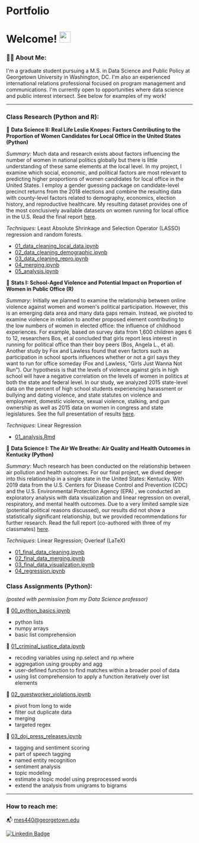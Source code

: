 # Portfolio

<h1>
 Welcome!
  <img src="https://media.giphy.com/media/hvRJCLFzcasrR4ia7z/giphy.gif" width="30px"/>
</h1>

### :woman_technologist: About Me:

I'm a graduate student pursuing a M.S. in Data Science and Public Policy at Georgetown University in Washington, DC. I'm also an experienced international relations professional focused on program management and communications. I'm currently open to opportunities where data science and public interest intersect. See below for examples of my work!

---

### Class Research (Python and R):

📘 **Data Science II: Real Life Leslie Knopes: Factors Contributing to the Proportion of Women Candidates for Local Office in the United States (Python)**

*Summary:* Much data and research exists about factors influencing the number of women in national politics globally but there is little understanding of these same elements at the local level. In my project, I examine which social, economic, and political factors are most relevant to predicting higher proportions of women candidates for local office in the United States. I employ a gender guessing package on candidate-level precinct returns from the 2018 elections and combine the resulting data with county-level factors related to demography, economics, election history, and reproductive healthcare. My resulting dataset provides one of the most conclusively available datasets on women running for local office in the U.S. Read the final report [here](https://github.com/Mag-Sul/Portfolio/blob/main/class_research/Real%20Life%20Leslie%20Knopes/Real%20Life%20Leslie%20Knopes_%20Factors%20Contributing%20to%20the%20Proportion%20of%20Women%20Candidates%20for%20Local%20Office%20in%20the%20United%20States%20-%20Sullivan.pdf). 

*Techniques:* Least Absolute Shrinkage and Selection Operator (LASSO) regression and random forests. 

- [01_data_cleaning_local_data.ipynb](https://github.com/Mag-Sul/Portfolio/blob/main/class_research/Real%20Life%20Leslie%20Knopes/01_data_cleaning_local_data.ipynb)
- [02_data_cleaning_demographic.ipynb](https://github.com/Mag-Sul/Portfolio/blob/main/class_research/Real%20Life%20Leslie%20Knopes/02_data_cleaning_demographic.ipynb)
- [03_data_cleaning_repro.ipynb](https://github.com/Mag-Sul/Portfolio/blob/main/class_research/Real%20Life%20Leslie%20Knopes/03_data_cleaning_repro.ipynb)
- [04_merging.ipynb](https://github.com/Mag-Sul/Portfolio/blob/main/class_research/Real%20Life%20Leslie%20Knopes/04_merging.ipynb)
- [05_analysis.ipynb](https://github.com/Mag-Sul/Portfolio/blob/main/class_research/Real%20Life%20Leslie%20Knopes/05_analysis.ipynb)

📘 **Stats I: School-Aged Violence and Potential Impact on Proportion of Women in Public Office (R)**

*Summary:* Initially we planned to examine the relationship between online violence against women and women's political participation. However, this is an emerging data area and many data gaps remain. Instead, we pivoted to examine violence in relation to another proposed element contributing to the low numbers of women in elected office: the influence of childhood experiences. For example, based on survey data from 1,600 children ages 6 to 12, researchers Bos, et al concluded that girls report less interest in running for political office than their boy peers (Bos, Angela L., et al). Another study by Fox and Lawless found that even factors such as participation in school sports influences whether or not a girl says they want to run for office someday (Fox and Lawless, "Girls Just Wanna Not Run"). Our hypothesis is that the levels of violence against girls in high school will have a negative correlation on the levels of women in politics at both the state and federal level. In our study, we analyzed 2015 state-level data on the percent of high school students experiencing harassment or bullying and dating violence, and state statutes on violence and employment, domestic violence, sexual violence, stalking, and gun ownership as well as 2015 data on women in congress and state legislatures. See the full presentation of results [here](https://github.com/Mag-Sul/Portfolio/blob/main/class_research/Violence%20and%20Women%20in%20Office/final_presentation.pptx).

*Techniques:* Linear Regression

- [01_analysis.Rmd](https://github.com/Mag-Sul/Portfolio/blob/main/class_research/Violence%20and%20Women%20in%20Office/01_analysis.Rmd)

📘 **Data Science I: The Air We Breathe: Air Quality and Health Outcomes in Kentucky (Python)**

*Summary*: Much research has been conducted on the relationship between air pollution and health outcomes. For our final project, we dived deeper into this relationship in a single state in the United States: Kentucky. With 2019 data from the U.S. Centers for Disease Control and Prevention (CDC) and the U.S. Environmental Protection Agency (EPA) , we conducted an exploratory analysis with data visualization and linear regression on overall, respiratory, and mental health outcomes. Due to a very limited sample size (potential political reasons discussed), our results did not show a statistically significant relationship, but we provided recommendations for further research. Read the full report (co-authored with three of my classmates) [here](https://github.com/Mag-Sul/Portfolio/blob/main/class_research/The%20Air%20We%20Breathe/The%20Air%20We%20Breathe%20-%20Air%20Quality%20and%20Health%20Outcomes%20in%20KY.pdf).

*Techniques*: Linear Regression; Overleaf (LaTeX)

- [01_final_data_cleaning.ipynb](https://github.com/Mag-Sul/Portfolio/blob/main/class_research/The%20Air%20We%20Breathe/01_final_data_cleaning.ipynb)
- [02_final_data_merging.ipynb](https://github.com/Mag-Sul/Portfolio/blob/main/class_research/The%20Air%20We%20Breathe/02_final_data_merging.ipynb)
- [03_final_data_visualization.ipynb](https://github.com/Mag-Sul/Portfolio/blob/main/class_research/The%20Air%20We%20Breathe/03_final_data_visualization.ipynb)
- [04_regression.ipynb](https://github.com/Mag-Sul/Portfolio/blob/main/class_research/The%20Air%20We%20Breathe/04_regression.ipynb)

### Class Assignments (Python): 

*(posted with permission from my Data Science professor)*

:green_book: [00_python_basics.ipynb](https://github.com/Mag-Sul/Portfolio/blob/main/code/00_python_basics.ipynb)
- python lists
- numpy arrays
- basic list comprehension

:green_book: [01_criminal_justice_data.ipynb](https://github.com/Mag-Sul/Portfolio/blob/main/code/01_criminal_justice_data.ipynb)
- recoding variables using np.select and np.where
- aggregation using groupby and agg
- user-defined function to find matches within a broader pool of data
- using list comprehension to apply a function iteratively over list elements

:green_book: [02_guestworker_violations.ipynb](https://github.com/Mag-Sul/Portfolio/blob/main/code/02_guestworker_violations.ipynb)
- pivot from long to wide
- filter out duplicate data 
- merging 
- targeted regex

:green_book: [03_doj_press_releases.ipynb](https://github.com/Mag-Sul/Portfolio/blob/main/code/03_doj_press_releases.ipynb)
- tagging and sentiment scoring
- part of speech tagging
- named entity recognition
- sentiment analysis
- topic modeling
- estimate a topic model using preprocessed words
- extend the analysis from unigrams to bigrams

---
### How to reach me:

:mailbox_with_mail: [mes440@georgetown.edu](mailto:mes440@georgetown.edu?subject=[GitHub]%20Source%20Han%20Sans)

[![Linkedin Badge](https://img.shields.io/badge/-Maggie-blue?style=flat&logo=Linkedin&logoColor=white)](https://www.linkedin.com/in/mes440/)
